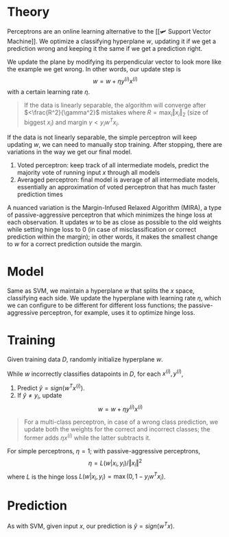 # Theory
Perceptrons are an online learning alternative to the [[🛩️ Support Vector Machine]]. We optimize a classifying hyperplane $w$, updating it if we get a prediction wrong and keeping it the same if we get a prediction right.

We update the plane by modifying its perpendicular vector to look more like the example we get wrong. In other words, our update step is $$w = w + \eta y^{(i)}x^{(i)}$$with a certain learning rate $\eta$.

> If the data is linearly separable, the algorithm will converge after $<\frac{R^2}{\gamma^2}$ mistakes where $R = \max_i \Vert x_i\Vert_2$ (size of biggest $x_i$) and margin $\gamma < y_iw^Tx_i$.

If the data is not linearly separable, the simple perceptron will keep updating $w$, we can need to manually stop training. After stopping, there are variations in the way we get our final model.
1.  Voted perceptron: keep track of all intermediate models, predict the majority vote of running input $x$ through all models
2.  Averaged perceptron: final model is average of all intermediate models, essentially an approximation of voted perceptron that has much faster prediction times

A nuanced variation is the Margin-Infused Relaxed Algorithm (MIRA), a type of passive-aggressive perceptron that which minimizes the hinge loss at each observation. It updates $w$ to be as close as possible to the old weights while setting hinge loss to $0$ (in case of misclassification or correct prediction within the margin); in other words, it makes the smallest change to $w$ for a correct prediction outside the margin.

# Model
Same as SVM, we maintain a hyperplane $w$ that splits the $x$ space, classifying each side. We update the hyperplane with learning rate $\eta$, which we can configure to be different for different loss functions; the passive-aggressive perceptron, for example, uses it to optimize hinge loss.

# Training
Given training data $D$, randomly initialize hyperplane $w$.

While $w$ incorrectly classifies datapoints in $D$, for each $x^{(i)}, y^{(i)}$,
1. Predict $\hat{y} = sign(w^Tx^{(i)})$.
2. If $\hat{y} \neq y_i$, update $$w = w + \eta y^{(i)}x^{(i)}$$

> For a multi-class perceptron, in case of a wrong class prediction, we update both the weights for the correct and incorrect classes; the former adds $\eta x^{(i)}$ while the latter subtracts it.

For simple perceptrons, $\eta = 1$; with passive-aggressive perceptrons, $$\eta = L(w \vert x_i, y_i) / \Vert x_i\Vert^2$$where $L$ is the hinge loss $L(w \vert x_i, y_i) = \max(0, 1 - y_iw^Tx_i)$.

# Prediction
As with SVM, given input $x$, our prediction is $\hat{y} = sign(w^Tx)$.
